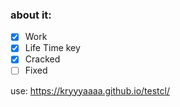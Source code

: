 ### about it:

- [x] Work
- [x] Life Time key
- [x] Cracked
- [ ] Fixed

use: https://kryyyaaaa.github.io/testcl/
